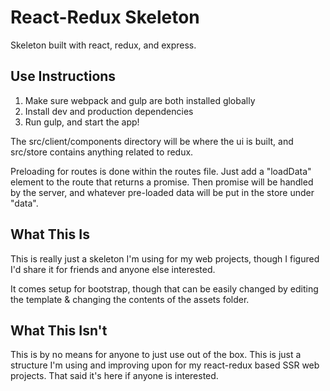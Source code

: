 # React-Redux Skeleton
Skeleton built with react, redux, and express.

## Use Instructions
1. Make sure webpack and gulp are both installed globally
2. Install dev and production dependencies
3. Run gulp, and start the app!

The src/client/components directory will be where the ui is built, and src/store contains anything related to redux.

Preloading for routes is done within the routes file.  Just add a "loadData" element to the route that returns a promise.  Then promise will be handled by the server, and whatever pre-loaded data will be put in the store under "data".

## What This Is
This is really just a skeleton I'm using for my web projects, though I figured I'd share it for friends
and anyone else interested.

It comes setup for bootstrap, though that can be easily changed by editing the template & changing the contents
of the assets folder.

## What This Isn't
This is by no means for anyone to just use out of the box.  This is just a structure I'm using and improving upon for
my react-redux based SSR web projects.  That said it's here if anyone is interested.
